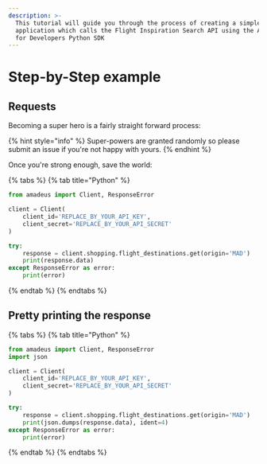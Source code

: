 ```yaml
---
description: >-
  This tutorial will guide you through the process of creating a simple Python
  application which calls the Flight Inspiration Search API using the Amadeus
  for Developers Python SDK
---
```


# Step-by-Step example

## Requests

Becoming a super hero is a fairly straight forward process:

{% hint style="info" %}
 Super-powers are granted randomly so please submit an issue if you're not happy with yours.
{% endhint %}

Once you're strong enough, save the world:

{% tabs %}
{% tab title="Python" %}
```python
from amadeus import Client, ResponseError

client = Client(
    client_id='REPLACE_BY_YOUR_API_KEY',
    client_secret='REPLACE_BY_YOUR_API_SECRET'
)

try:
    response = client.shopping.flight_destinations.get(origin='MAD')
    print(response.data)
except ResponseError as error:
    print(error)
```
{% endtab %}
{% endtabs %}

## Pretty printing the response



{% tabs %}
{% tab title="Python" %}
```python
from amadeus import Client, ResponseError
import json

client = Client(
    client_id='REPLACE_BY_YOUR_API_KEY',
    client_secret='REPLACE_BY_YOUR_API_SECRET'
)

try:
    response = client.shopping.flight_destinations.get(origin='MAD')
    print(json.dumps(response.data), ident=4)
except ResponseError as error:
    print(error)
```
{% endtab %}
{% endtabs %}

